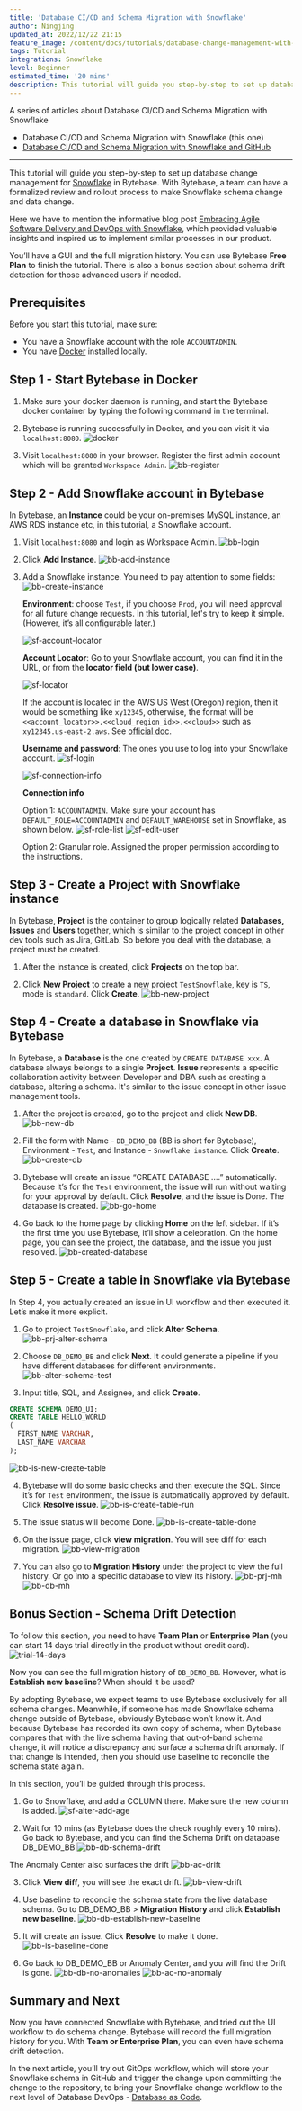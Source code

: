 ```yaml
---
title: 'Database CI/CD and Schema Migration with Snowflake'
author: Ningjing
updated_at: 2022/12/22 21:15
feature_image: /content/docs/tutorials/database-change-management-with-snowflake/db-change-snowflake.webp
tags: Tutorial
integrations: Snowflake
level: Beginner
estimated_time: '20 mins'
description: This tutorial will guide you step-by-step to set up database change management for Snowflake in Bytebase.
---
```


A series of articles about Database CI/CD and Schema Migration with Snowflake

- Database CI/CD and Schema Migration with Snowflake (this one)
- [Database CI/CD and Schema Migration with Snowflake and GitHub](/docs/tutorials/database-change-management-with-snowflake-and-github)

---

This tutorial will guide you step-by-step to set up database change management for [Snowflake](https://www.snowflake.com/en/) in Bytebase. With Bytebase, a team can have a formalized review and rollout process to make Snowflake schema change and data change.

Here we have to mention the informative blog post [Embracing Agile Software Delivery and DevOps with Snowflake](https://www.snowflake.com/blog/embracing-agile-software-delivery-and-devops-with-snowflake/), which provided valuable insights and inspired us to implement similar processes in our product.

You’ll have a GUI and the full migration history. You can use Bytebase **Free Plan** to finish the tutorial. There is also a bonus section about schema drift detection for those advanced users if needed.

## Prerequisites

Before you start this tutorial, make sure:

- You have a Snowflake account with the role `ACCOUNTADMIN`.
- You have [Docker](https://www.docker.com/) installed locally.

## Step 1 - Start Bytebase in Docker

1. Make sure your docker daemon is running, and start the Bytebase docker container by typing the following command in the terminal.

   <IncludeBlock url="/docs/get-started/install/terminal-docker-run-volume"></IncludeBlock>

2. Bytebase is running successfully in Docker, and you can visit it via `localhost:8080`.
   ![docker](/content/docs/tutorials/database-change-management-with-snowflake/docker.webp)

3. Visit `localhost:8080` in your browser. Register the first admin account which will be granted `Workspace Admin`.
   ![bb-register](/content/docs/tutorials/database-change-management-with-snowflake/bb-register.webp)

## Step 2 - Add Snowflake account in Bytebase

In Bytebase, ​​an **Instance** could be your on-premises MySQL instance, an AWS RDS instance etc, in this tutorial, a Snowflake account.

1. Visit `localhost:8080` and login as Workspace Admin.
   ![bb-login](/content/docs/tutorials/database-change-management-with-snowflake/bb-login.webp)

2. Click **Add Instance**.
   ![bb-add-instance](/content/docs/tutorials/database-change-management-with-snowflake/bb-add-instance.webp)

3. Add a Snowflake instance. You need to pay attention to some fields:
   ![bb-create-instance](/content/docs/tutorials/database-change-management-with-snowflake/bb-create-instance.webp)

   **Environment**: choose `Test`, if you choose `Prod`, you will need approval for all future change requests. In this tutorial, let's try to keep it simple. (However, it’s all configurable later.)

   ![sf-account-locator](/content/docs/tutorials/database-change-management-with-snowflake/bb-account-locator.webp)

   **Account Locator**: Go to your Snowflake account, you can find it in the URL, or from the **locator field (but lower case)**.

   ![sf-locator](/content/docs/tutorials/database-change-management-with-snowflake/sf-account-locator.webp)

   If the account is located in the AWS US West (Oregon) region, then it would be something like `xy12345`, otherwise, the format will be `<<account_locator>>.<<cloud_region_id>>.<<cloud>>` such as `xy12345.us-east-2.aws`. See [official doc](https://docs.snowflake.com/en/user-guide/admin-account-identifier#using-an-account-locator-as-an-identifier).

   **Username and password**: The ones you use to log into your Snowflake account.
   ![sf-login](/content/docs/tutorials/database-change-management-with-snowflake/sf-login.webp)

   ![sf-connection-info](/content/docs/tutorials/database-change-management-with-snowflake/sf-connection-info.webp)

   **Connection info**

   Option 1: `ACCOUNTADMIN`. Make sure your account has `DEFAULT_ROLE=ACCOUNTADMIN` and `DEFAULT_WAREHOUSE` set in Snowflake, as shown below.
   ![sf-role-list](/content/docs/tutorials/database-change-management-with-snowflake/sf-role-list.webp)
   ![sf-edit-user](/content/docs/tutorials/database-change-management-with-snowflake/sf-edit-user.webp)

   Option 2: Granular role. Assigned the proper permission according to the instructions.

## Step 3 - Create a Project with Snowflake instance

In Bytebase, **Project** is the container to group logically related **Databases, Issues** and **Users** together, which is similar to the project concept in other dev tools such as Jira, GitLab. So before you deal with the database, a project must be created.

1. After the instance is created, click **Projects** on the top bar.

2. Click **New Project** to create a new project `TestSnowflake`, key is `TS`, mode is `standard`. Click **Create**.
   ![bb-new-project](/content/docs/tutorials/database-change-management-with-snowflake/bb-new-project.webp)

## Step 4 - Create a database in Snowflake via Bytebase

In Bytebase, a **Database** is the one created by `CREATE DATABASE xxx`. A database always belongs to a single **Project**. **Issue** represents a specific collaboration activity between Developer and DBA such as creating a database, altering a schema. It's similar to the issue concept in other issue management tools.

1. After the project is created, go to the project and click **New DB**.
   ![bb-new-db](/content/docs/tutorials/database-change-management-with-snowflake/bb-new-db.webp)

1. Fill the form with Name - `DB_DEMO_BB` (BB is short for Bytebase), Environment - `Test`, and Instance - `Snowflake instance`. Click **Create**.
   ![bb-create-db](/content/docs/tutorials/database-change-management-with-snowflake/bb-create-db.webp)

1. Bytebase will create an issue “CREATE DATABASE ….” automatically. Because it’s for the `Test` environment, the issue will run without waiting for your approval by default. Click **Resolve**, and the issue is Done. The database is created.
   ![bb-go-home](/content/docs/tutorials/database-change-management-with-snowflake/bb-go-home.webp)

1. Go back to the home page by clicking **Home** on the left sidebar. If it’s the first time you use Bytebase, it’ll show a celebration. On the home page, you can see the project, the database, and the issue you just resolved.
   ![bb-created-database](/content/docs/tutorials/database-change-management-with-snowflake/bb-created-database.webp)

## Step 5 - Create a table in Snowflake via Bytebase

In Step 4, you actually created an issue in UI workflow and then executed it. Let’s make it more explicit.

1. Go to project `TestSnowflake`, and click **Alter Schema**.
   ![bb-prj-alter-schema](/content/docs/tutorials/database-change-management-with-snowflake/bb-prj-alter-schema.webp)

2. Choose `DB_DEMO_BB` and click **Next**. It could generate a pipeline if you have different databases for different environments.
   ![bb-alter-schema-test](/content/docs/tutorials/database-change-management-with-snowflake/bb-alter-schema-test.webp)

3. Input title, SQL, and Assignee, and click **Create**.

```sql
CREATE SCHEMA DEMO_UI;
CREATE TABLE HELLO_WORLD
(
  FIRST_NAME VARCHAR,
  LAST_NAME VARCHAR
);
```

![bb-is-new-create-table](/content/docs/tutorials/database-change-management-with-snowflake/bb-is-new-create-table.webp)

4. Bytebase will do some basic checks and then execute the SQL. Since it’s for `Test` environment, the issue is automatically approved by default. Click **Resolve issue**.
   ![bb-is-create-table-run](/content/docs/tutorials/database-change-management-with-snowflake/bb-is-create-table-run.webp)

5. The issue status will become Done.
   ![bb-is-create-table-done](/content/docs/tutorials/database-change-management-with-snowflake/bb-is-create-table-done.webp)

6. On the issue page, click **view migration**. You will see diff for each migration.
   ![bb-view-migration](/content/docs/tutorials/database-change-management-with-snowflake/bb-view-migration.webp)

7. You can also go to **Migration History** under the project to view the full history. Or go into a specific database to view its history.
   ![bb-prj-mh](/content/docs/tutorials/database-change-management-with-snowflake/bb-prj-mh.webp)
   ![bb-db-mh](/content/docs/tutorials/database-change-management-with-snowflake/bb-db-mh.webp)

## Bonus Section - Schema Drift Detection

To follow this section, you need to have **Team Plan** or **Enterprise Plan** (you can start 14 days trial directly in the product without credit card).
![trial-14-days](/content/docs/tutorials/database-change-management-with-snowflake/trial-14-days.webp)

Now you can see the full migration history of `DB_DEMO_BB`. However, what is **Establish new baseline**? When should it be used?

By adopting Bytebase, we expect teams to use Bytebase exclusively for all schema changes. Meanwhile, if someone has made Snowflake schema change outside of Bytebase, obviously Bytebase won’t know it. And because Bytebase has recorded its own copy of schema, when Bytebase compares that with the live schema having that out-of-band schema change, it will notice a discrepancy and surface a schema drift anomaly. If that change is intended, then you should use baseline to reconcile the schema state again.

In this section, you’ll be guided through this process.

1. Go to Snowflake, and add a COLUMN there. Make sure the new column is added.
   ![sf-alter-add-age](/content/docs/tutorials/database-change-management-with-snowflake/sf-alter-add-age.webp)

2. Wait for 10 mins (as Bytebase does the check roughly every 10 mins). Go back to Bytebase, and you can find the Schema Drift on database DB_DEMO_BB
   ![bb-db-schema-drift](/content/docs/tutorials/database-change-management-with-snowflake/bb-db-schema-drift.webp)

The Anomaly Center also surfaces the drift
![bb-ac-drift](/content/docs/tutorials/database-change-management-with-snowflake/bb-ac-drift.webp)

3. Click **View diff**, you will see the exact drift.
   ![bb-view-drift](/content/docs/tutorials/database-change-management-with-snowflake/bb-view-drift.webp)

4. Use baseline to reconcile the schema state from the live database schema. Go to DB_DEMO_BB > **Migration History** and click **Establish new baseline**.
   ![bb-db-establish-new-baseline](/content/docs/tutorials/database-change-management-with-snowflake/bb-db-establish-new-baseline.webp)

5. It will create an issue. Click **Resolve** to make it done.
   ![bb-is-baseline-done](/content/docs/tutorials/database-change-management-with-snowflake/bb-is-baseline-done.webp)

6. Go back to DB_DEMO_BB or Anomaly Center, and you will find the Drift is gone.
   ![bb-db-no-anomalies](/content/docs/tutorials/database-change-management-with-snowflake/bb-db-no-anomalies.webp)
   ![bb-ac-no-anomaly](/content/docs/tutorials/database-change-management-with-snowflake/bb-ac-no-anomaly.webp)

## Summary and Next

Now you have connected Snowflake with Bytebase, and tried out the UI workflow to do schema change. Bytebase will record the full migration history for you. With **Team or Enterprise Plan**, you can even have schema drift detection.

In the next article, you’ll try out GitOps workflow, which will store your Snowflake schema in GitHub and trigger the change upon committing the change to the repository, to bring your Snowflake change workflow to the next level of Database DevOps - [Database as Code](/blog/database-as-code).
